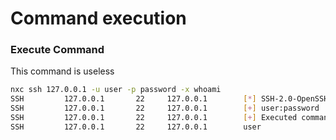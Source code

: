 # Command execution

### Execute Command

This command is useless

```bash
nxc ssh 127.0.0.1 -u user -p password -x whoami
SSH         127.0.0.1       22     127.0.0.1        [*] SSH-2.0-OpenSSH_8.2p1 Debian-4
SSH         127.0.0.1       22     127.0.0.1        [+] user:password 
SSH         127.0.0.1       22     127.0.0.1        [+] Executed command
SSH         127.0.0.1       22     127.0.0.1        user 
```

